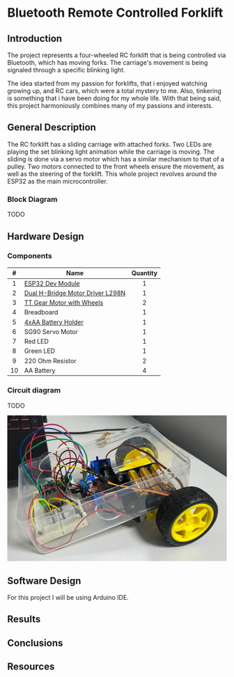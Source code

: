 # Bluetooth Remote Controlled Forklift

## Introduction

The project represents a four-wheeled RC forklift that is being controlled via Bluetooth, which has moving forks. The carriage's movement is being signaled through a specific blinking light.

The idea started from my passion for forklifts, that i enjoyed watching growing up, and RC cars, which were a total mystery to me. Also, tinkering is something that i have been doing for my whole life. With that being said, this project harmoniously combines many of my passions and interests.

## General Description

The RC forklift has a sliding carriage with attached forks. Two LEDs are playing the set blinking light animation while the carriage is moving. The sliding is done via a servo motor which has a similar mechanism to that of a pulley. Two motors connected to the front wheels ensure the movement, as well as the steering of the forklift. This whole project revolves around the ESP32 as the main microcontroller.

### Block Diagram

TODO

## Hardware Design

### Components

| # | Name | Quantity |
|:---:|---|:---:|
| 1 | [ESP32 Dev Module](https://www.emag.ro/placa-esp32-cu-esp-wroom-32-30-pini-usb-tip-c-3874784221589/pd/D0JH59YBM/) | 1 |
| 2 | [Dual H-Bridge Motor Driver L298N](https://www.optimusdigital.ro/ro/drivere-de-motoare-cu-perii/145-driver-de-motoare-dual-l298n.html?search_query=Modul+cu+Driver+de+Motoare+Dual+L298N+Rosu&results=1) | 1 |
| 3 | [TT Gear Motor with Wheels](https://www.emag.ro/motor-cu-roata-pentru-aplicatii-arduino-3874783591812/pd/DYLB3MYBM/) | 2 |
| 4 | Breadboard | 1 |
| 5 | [4xAA Battery Holder](https://www.optimusdigital.ro/ro/suporturi-de-baterii/12375-suport-baterii-4-x-aa.html?search_query=suport+de+baterii&results=58) | 1 |
| 6 | SG90 Servo Motor | 1 |
| 7 | Red LED | 1 |
| 8 | Green LED | 1 |
| 9 | 220 Ohm Resistor | 2 |
| 10 | AA Battery | 4 |

### Circuit diagram

TODO

![IMG1](images/img1.png)

## Software Design

For this project I will be using Arduino IDE.

## Results

## Conclusions

## Resources
